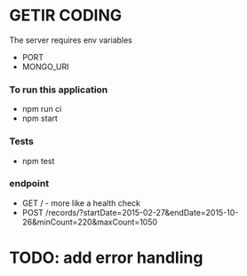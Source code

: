 # GETIR CODING

The server requires env variables
- PORT
- MONGO_URI

### To run this application
- npm run ci
- npm start

### Tests
- npm test

### endpoint
- GET / - more like a health check
- POST /records/?startDate=2015-02-27&endDate=2015-10-26&minCount=220&maxCount=1050

# TODO: add error handling
